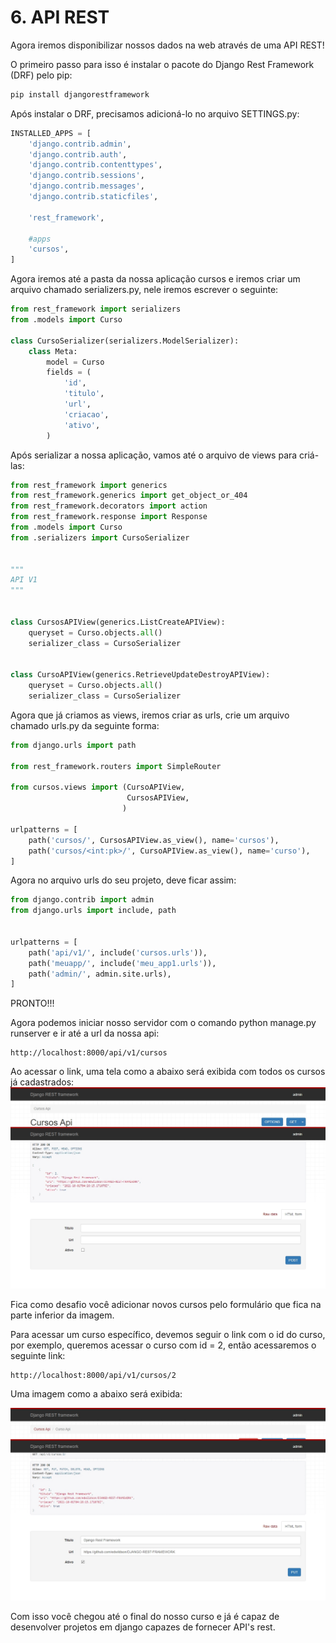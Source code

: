 # 6. API REST 

Agora iremos disponibilizar nossos dados na web através de uma API REST!

O primeiro passo para isso é instalar o pacote do Django Rest Framework (DRF) pelo pip:
```python
pip install djangorestframework 
```

Após instalar o DRF, precisamos adicioná-lo no arquivo SETTINGS.py:

```python
INSTALLED_APPS = [
    'django.contrib.admin',
    'django.contrib.auth',
    'django.contrib.contenttypes',
    'django.contrib.sessions',
    'django.contrib.messages',
    'django.contrib.staticfiles',

    'rest_framework',

    #apps
    'cursos',
]
```

Agora iremos até a pasta da nossa aplicação cursos e iremos criar um arquivo chamado serializers.py, nele iremos escrever o seguinte:

```python
from rest_framework import serializers
from .models import Curso

class CursoSerializer(serializers.ModelSerializer):
    class Meta:
        model = Curso
        fields = (
            'id',
            'titulo',
            'url',
            'criacao',
            'ativo',
        )

```

Após serializar a nossa aplicação, vamos até o arquivo de views para criá-las:

```python
from rest_framework import generics
from rest_framework.generics import get_object_or_404
from rest_framework.decorators import action
from rest_framework.response import Response
from .models import Curso
from .serializers import CursoSerializer


"""
API V1
"""


class CursosAPIView(generics.ListCreateAPIView):
    queryset = Curso.objects.all()
    serializer_class = CursoSerializer


class CursoAPIView(generics.RetrieveUpdateDestroyAPIView):
    queryset = Curso.objects.all()
    serializer_class = CursoSerializer
```

Agora que já criamos as views, iremos criar as urls, crie um arquivo chamado urls.py da seguinte forma:

```python
from django.urls import path

from rest_framework.routers import SimpleRouter

from cursos.views import (CursoAPIView,
                          CursosAPIView,
                         )

urlpatterns = [
    path('cursos/', CursosAPIView.as_view(), name='cursos'),
    path('cursos/<int:pk>/', CursoAPIView.as_view(), name='curso'),
]
```
Agora no arquivo urls do seu projeto, deve ficar assim:

```python
from django.contrib import admin
from django.urls import include, path


urlpatterns = [
    path('api/v1/', include('cursos.urls')),
    path('meuapp/', include('meu_app1.urls')),
    path('admin/', admin.site.urls),
]
```
PRONTO!!!

Agora podemos iniciar nosso servidor com o comando python manage.py runserver e ir até a url da nossa api:

```
http://localhost:8000/api/v1/cursos
```

Ao acessar o link, uma tela como a abaixo será exibida com todos os cursos já cadastrados:
![Django API](https://github.com/nunescarol/es3/blob/main/imagens/apirest.jpeg?raw=true)

Fica como desafio você adicionar novos cursos pelo formulário que fica na parte inferior da imagem.

Para acessar um curso específico, devemos seguir o link com o id do curso, por exemplo, queremos acessar o curso com id = 2, então acessaremos o seguinte link:

```
http://localhost:8000/api/v1/cursos/2
```

Uma imagem como a abaixo será exibida:

![Django API2](https://github.com/nunescarol/es3/blob/main/imagens/apirest2.jpeg?raw=true)

Com isso você chegou até o final do nosso curso e já é capaz de desenvolver projetos em django capazes de fornecer API's rest.
